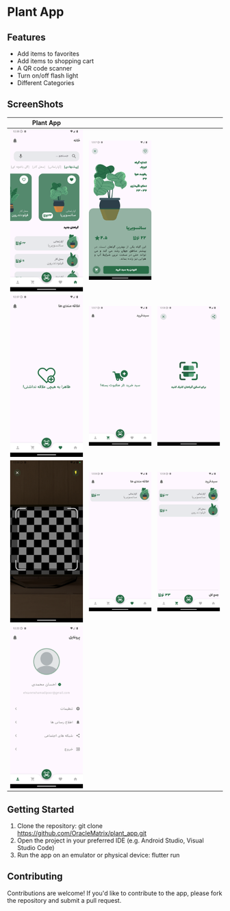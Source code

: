 # Plant App

## Features
* Add items to favorites
* Add items to shopping cart
* A QR code scanner
* Turn on/off flash light
* Different Categories

## ScreenShots
| Plant App |||
|---|---|---|
| ![alt text](Screenshot_1725568688.png) | ![alt text](Screenshot_1725568647.png) |
| ![alt text](Screenshot_1725568632.png) | ![alt text](Screenshot_1725568636.png) | ![alt text](Screenshot_1725568694.png) |
| ![alt text](Screenshot_1725568705.png) | ![alt text](Screenshot_1725568714.png) | ![alt text](Screenshot_1725568727.png) |
| ![alt text](Screenshot_1725569556.png) |


## Getting Started
1. Clone the repository: git clone https://github.com/OracleMatrix/plant_app.git
2. Open the project in your preferred IDE (e.g. Android Studio, Visual Studio Code)
3. Run the app on an emulator or physical device: flutter run

## Contributing
Contributions are welcome! If you'd like to contribute to the app, please fork the repository and submit a pull request.
